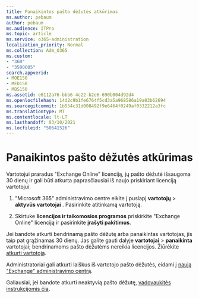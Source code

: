 ```yaml
---
title: Panaikintos pašto dėžutės atkūrimas
ms.author: pebaum
author: pebaum
ms.audience: ITPro
ms.topic: article
ms.service: o365-administration
localization_priority: Normal
ms.collection: Adm_O365
ms.custom:
- "360"
- "3500005"
search.appverid:
- MOE150
- MED150
- MBS150
ms.assetid: e6112a76-bbb6-4c22-b2e6-690b004d92d4
ms.openlocfilehash: 14d2c9b1fe6764f5cd3a5a968586a19a03b62694
ms.sourcegitcommit: 1b554c31d008492f9e6464f0249af0332212a3fc
ms.translationtype: MT
ms.contentlocale: lt-LT
ms.lasthandoff: 03/10/2021
ms.locfileid: "50641526"
---
```

# <a name="restore-a-deleted-mailbox"></a>Panaikintos pašto dėžutės atkūrimas

Vartotojui praradus "Exchange Online" licenciją, jų pašto dėžutė išsaugoma 30 dienų ir gali būti atkurta paprasčiausiai iš naujo priskiriant licenciją vartotojui.
  
1. "Microsoft 365" administravimo centre eikite į puslapį **vartotojų** \> **aktyvūs vartotojai** . Pasirinkite atitinkamą vartotoją.

2. Skirtuke **licencijos ir taikomosios programos** priskirkite "Exchange Online" licenciją ir pasirinkite **įrašyti pakitimus**.

Jei bandote atkurti bendrinamą pašto dėžutę arba panaikintas vartotojas, jis taip pat grąžinamas 30 dienų. Jas galite gauti dalyje **vartotojai** \> **panaikinta** vartotojai; bendrinamoms pašto dėžutėms nereikia licencijos. Žiūrėkite [atkurti vartotoją](https://docs.microsoft.com/microsoft-365/admin/add-users/restore-user).

Administratoriai gali atkurti laiškus iš vartotojo pašto dėžutės, eidami į [naują "Exchange" administravimo centrą](https://techcommunity.microsoft.com/t5/exchange-team-blog/a-new-recoverableitems-experience-comes-to-exchange-online/ba-p/1505353).

Galiausiai, jei bandote atkurti neaktyvią pašto dėžutę, [vadovaukitės instrukcijomis čia](https://docs.microsoft.com/microsoft-365/compliance/recover-an-inactive-mailbox).
  
